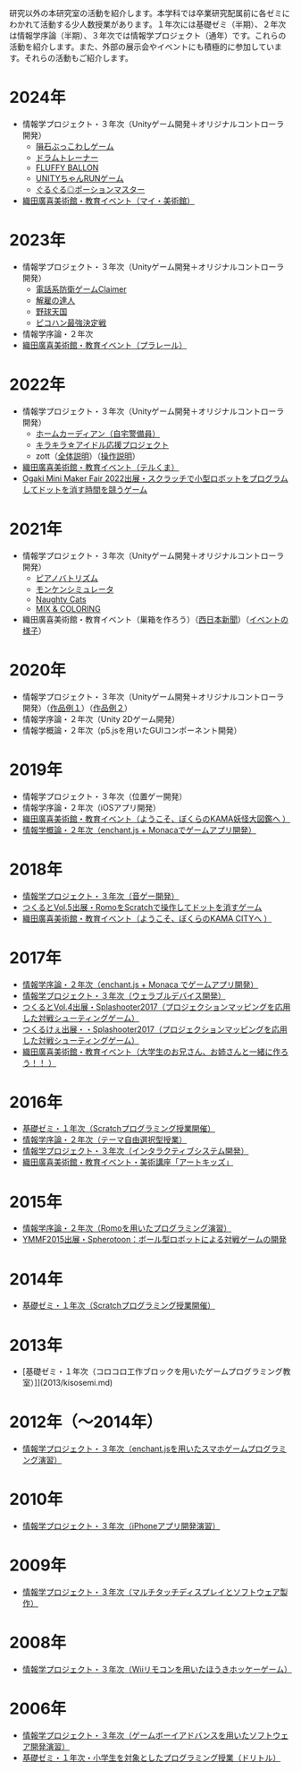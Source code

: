 研究以外の本研究室の活動を紹介します。本学科では卒業研究配属前に各ゼミにわかれて活動する少人数授業があります。１年次には基礎ゼミ（半期）、２年次は情報学序論（半期）、３年次では情報学プロジェクト（通年）です。これらの活動を紹介します。また、外部の展示会やイベントにも積極的に参加しています。それらの活動もご紹介します。

# 2024年
- 情報学プロジェクト・３年次（Unityゲーム開発＋オリジナルコントローラ開発）
  - [隕石ぶっこわしゲーム](https://youtu.be/4hbZ4zcoAz8)
  - [ドラムトレーナー](https://youtu.be/KlWBc8DVH6U)
  - [FLUFFY BALLON](https://youtu.be/g6b7UP-Fsqo)
  - [UNITYちゃんRUNゲーム](https://youtu.be/JSQFVcQGDTY)
  - [ぐるぐる◎ポーションマスター](https://youtu.be/sBh6GzepIeA)
- [織田廣喜美術館・教育イベント（マイ・美術館）](https://youtu.be/R6cVs4d_vSA)

# 2023年
- 情報学プロジェクト・３年次（Unityゲーム開発＋オリジナルコントローラ開発）
  - [電話系防衛ゲームClaimer](https://www.youtube.com/watch?v=1m5NTtno6II)
  - [解雇の達人](https://www.youtube.com/watch?v=xKkssponnM4)
  - [野球天国](https://www.youtube.com/watch?v=rl9N9Hn1-yU)
  - [ピコハン最強決定戦](https://www.youtube.com/watch?v=s0cwDnsV4TY)
- 情報学序論・２年次
- [織田廣喜美術館・教育イベント（プラレール）](https://www.youtube.com/watch?v=nFdYigtfWv4)

# 2022年
- 情報学プロジェクト・３年次（Unityゲーム開発＋オリジナルコントローラ開発）
  - [ホームカーディアン（自宅警備員）](https://www.youtube.com/watch?v=hcDUWfrKsWs)
  - [キラキラ☆アイドル応援プロジェクト](https://www.youtube.com/watch?v=mlr1fxmO9Cw)
  - zott（[全体説明](https://www.youtube.com/watch?v=dqe75_FvggI)）（[操作説明](https://www.youtube.com/watch?v=gOQ6hHGLEQ8)）
- [織田廣喜美術館・教育イベント（テルくま）](https://odabi.libweb.jp/news/2022/20230418002.html)
- [Ogaki Mini Maker Fair 2022出展・スクラッチで小型ロボットをプログラムしてドットを消す時間を競うゲーム](https://www.iamas.ac.jp/ommf2022/maker/takahashi-labo/)

# 2021年
- 情報学プロジェクト・３年次（Unityゲーム開発＋オリジナルコントローラ開発）
  - [ピアノバトリズム](https://www.youtube.com/watch?v=JFL_r0wFWk8)
  - [モンケンシミュレータ](https://www.youtube.com/watch?v=0vUNTgZsSLM)
  - [Naughty Cats](https://www.youtube.com/watch?v=23Y_fymYZ2k)
  - [MIX & COLORING](https://www.youtube.com/watch?v=p14aK0nSYbs)
- 織田廣喜美術館・教育イベント（巣箱を作ろう）（[西日本新聞](https://www.nishinippon.co.jp/kyushu_event/7523/)）（[イベントの様子](https://www.city.kama.lg.jp/site/odahiroki/23712.html)）

# 2020年
- 情報学プロジェクト・３年次（Unityゲーム開発＋オリジナルコントローラ開発）（[作品例１](https://www.youtube.com/watch?v=Xe2MN4Jcvng)）（[作品例２](https://www.youtube.com/watch?v=FzdH7-Iy_48)）
- 情報学序論・２年次（Unity 2Dゲーム開発）
- 情報学概論・２年次（p5.jsを用いたGUIコンポーネント開発）

# 2019年
- 情報学プロジェクト・３年次（位置ゲー開発）
- 情報学序論・２年次（iOSアプリ開発）
- [織田廣喜美術館・教育イベント（ようこそ、ぼくらのKAMA妖怪大図鑑へ ）](2019/odabi2019.md)
- [情報学概論・２年次（enchant.js + Monacaでゲームアプリ開発）](2019/gairon.md)

# 2018年
- [情報学プロジェクト・３年次（音ゲー開発）](2018/project.md)
- [つくるとVol.5出展・RomoをScratchで操作してドットを消すゲーム](2018/tukurutov5.md)
- [織田廣喜美術館・教育イベント（ようこそ、ぼくらのKAMA CITYへ ）](2018/odabi2018.md)

# 2017年
- [情報学序論・２年次（enchant.js + Monaca でゲームアプリ開発）](2017/joron.md)
- [情報学プロジェクト・３年次（ウェラブルデバイス開発）](2017/project.md)
- [つくるとVol.4出展・Splashooter2017（プロジェクションマッピングを応用した対戦シューティングゲーム）](2017/tukurutov4.md)
- [つくるけぇ出展・・Splashooter2017（プロジェクションマッピングを応用した対戦シューティングゲーム）](2017/tukuruke.md)
- [織田廣喜美術館・教育イベント（大学生のお兄さん、お姉さんと一緒に作ろう！！ ）](2017/odabi2017.md)

# 2016年
- [基礎ゼミ・１年次（Scratchプログラミング授業開催）](2016/kisosemi.md)
- [情報学序論・２年次（テーマ自由選択型授業）](2016/joron.md)
- [情報学プロジェクト・３年次（インタラクティブシステム開発）](2016/project.md)
- [織田廣喜美術館・教育イベント・美術講座「アートキッズ」](2016/odabi2016.md)

# 2015年
- [情報学序論・２年次（Romoを用いたプログラミング演習）](2015/joron.md)
- [YMMF2015出展・Spherotoon：ボール型ロボットによる対戦ゲームの開発](2015/ymmf2015.md)

# 2014年
- [基礎ゼミ・１年次（Scratchプログラミング授業開催）](2014/kisosemi.md)

# 2013年
- [基礎ゼミ・１年次（コロコロ工作ブロックを用いたゲームプログラミング教室）]](2013/kisosemi.md)

# 2012年（〜2014年）
- [情報学プロジェクト・３年次（enchant.jsを用いたスマホゲームプログラミング演習）](2012/project.md)

# 2010年
- [情報学プロジェクト・３年次（iPhoneアプリ開発演習）](2010/project.md)

# 2009年
- [情報学プロジェクト・３年次（マルチタッチディスプレイとソフトウェア製作）](2009/project.md)

# 2008年
- [情報学プロジェクト・３年次（Wiiリモコンを用いたほうきホッケーゲーム）](2008/project.md)

# 2006年
- [情報学プロジェクト・３年次（ゲームボーイアドバンスを用いたソフトウェア開発演習）](2006/project.md)
- [基礎ゼミ・１年次・小学生を対象としたプログラミング授業（ドリトル）](2006/kisosemi.md)
